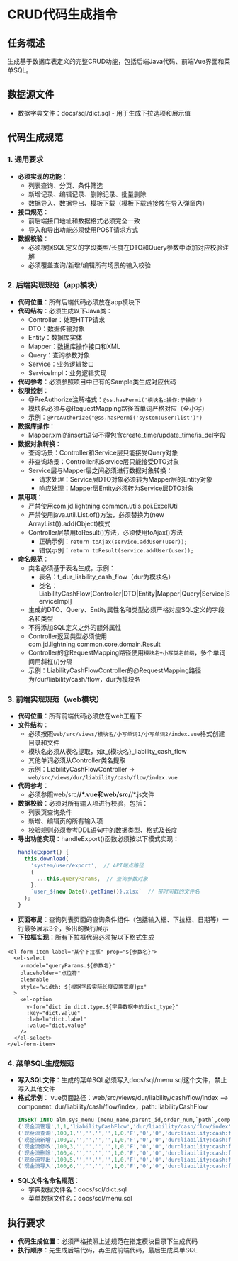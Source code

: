 # CRUD代码生成指令

## 任务概述
生成基于数据库表定义的完整CRUD功能，包括后端Java代码、前端Vue界面和菜单SQL。

## 数据源文件
- 数据字典文件：docs/sql/dict.sql - 用于生成下拉选项和展示值

## 代码生成规范

### 1. 通用要求
- **必须实现的功能**：
  - 列表查询、分页、条件筛选
  - 新增记录、编辑记录、删除记录、批量删除
  - 数据导入、数据导出、模板下载（模板下载链接放在导入弹窗内）
- **接口规范**：
  - 前后端接口地址和数据格式必须完全一致
  - 导入和导出功能必须使用POST请求方式
- **数据校验**：
  - 必须根据SQL定义的字段类型/长度在DTO和Query参数中添加对应校验注解
  - 必须覆盖查询/新增/编辑所有场景的输入校验

### 2. 后端实现规范（app模块）
- **代码位置**：所有后端代码必须放在app模块下
- **代码结构**：必须生成以下Java类：
  - Controller：处理HTTP请求
  - DTO：数据传输对象
  - Entity：数据库实体
  - Mapper：数据库操作接口和XML
  - Query：查询参数对象
  - Service：业务逻辑接口
  - ServiceImpl：业务逻辑实现
- **代码参考**：必须参照项目中已有的Sample类生成对应代码
- **权限控制**：
  - @PreAuthorize注解格式：`@ss.hasPermi('模块名:操作:子操作')`
  - 模块名必须与@RequestMapping路径首单词严格对应（全小写）
  - 示例：`@PreAuthorize("@ss.hasPermi('system:user:list')")`
- **数据库操作**：
  - Mapper.xml的insert语句不得包含create_time/update_time/is_del字段
- **数据对象转换**：
  - 查询场景：Controller和Service层只能接受Query对象
  - 非查询场景：Controller和Service层只能接受DTO对象
  - Service层与Mapper层之间必须进行数据对象转换：
    - 请求处理：Service层DTO对象必须转为Mapper层的Entity对象
    - 响应处理：Mapper层Entity必须转为Service层DTO对象
- **禁用项**：
  - 严禁使用com.jd.lightning.common.utils.poi.ExcelUtil
  - 严禁使用java.util.List.of()方法，必须替换为(new ArrayList()).add(Object)模式
  - Controller层禁用toResult()方法，必须使用toAjax()方法
    - 正确示例：`return toAjax(service.addUser(user));`
    - 错误示例：`return toResult(service.addUser(user));`
- **命名规范**：
  - 类名必须基于表名生成，示例：
    - 表名：t_dur_liability_cash_flow（dur为模块名）
    - 类名：LiabilityCashFlow[Controller|DTO|Entity|Mapper|Query|Service|ServiceImpl]
  - 生成的DTO、Query、Entity属性名和类型必须严格对应SQL定义的字段名和类型
  - 不得添加SQL定义之外的额外属性
  - Controller返回类型必须使用com.jd.lightning.common.core.domain.Result
  - Controller的@RequestMapping路径使用`模块名+小写类名前缀`，多个单词间用斜杠(/)分隔
  - 示例：LiabilityCashFlowController的@RequestMapping路径为/dur/liability/cash/flow，dur为模块名

### 3. 前端实现规范（web模块）
- **代码位置**：所有前端代码必须放在web工程下
- **文件结构**：
  - 必须按照`web/src/views/模块名/小写单词1/小写单词2/index.vue`格式创建目录和文件
  - 模块名必须从表名提取，如t_{模块名}_liability_cash_flow
  - 其他单词必须从Controller类名提取
  - 示例：LiabilityCashFlowController → `web/src/views/dur/liability/cash/flow/index.vue`
- **代码参考**：
  - 必须参照web/src/**/*.vue和web/src/**/*.js文件
- **数据校验**：必须对所有输入项进行校验，包括：
  - 列表页查询条件
  - 新增、编辑页的所有输入项
  - 校验规则必须参考DDL语句中的数据类型、格式及长度
- **导出功能实现**：handleExport()函数必须按以下模式实现：
  ```javascript
  handleExport() {
    this.download(
      'system/user/export',  // API端点路径
      {
        ...this.queryParams,  // 查询参数对象
      },
      `user_${new Date().getTime()}.xlsx`  // 带时间戳的文件名
    );
  }
  ```
- **页面布局**：查询列表页面的查询条件组件（包括输入框、下拉框、日期等）一行最多展示3个，多出的换行展示
- **下拉框实现**：所有下拉框代码必须按以下格式生成
```vue
<el-form-item label="某个下拉框" prop="${参数名}">
  <el-select
    v-model="queryParams.${参数名}"
    placeholder="点位符"
    clearable
    style="width: ${根据字段实际长度设置宽度}px"
  >
    <el-option
      v-for="dict in dict.type.${字典数据中的dict_type}"
      :key="dict.value"
      :label="dict.label"
      :value="dict.value"
    />
  </el-select>
</el-form-item>
```

### 4. 菜单SQL生成规范
- **写入SQL文件**：生成的菜单SQL必须写入docs/sql/menu.sql这个文件，禁止写入其他文件
- **格式示例**：
  vue页面路径：web/src/views/dur/liability/cash/flow/index --> component: dur/liability/cash/flow/index，path: liabilityCashFlow
  ```sql
  INSERT INTO alm.sys_menu (menu_name,parent_id,order_num,`path`,component,query,route_name,is_frame,is_cache,menu_type,visible,status,perms,icon,create_by,create_time,update_by,update_time,remark) VALUES
  ('现金流管理',1,1,'liabilityCashFlow','dur/liability/cash/flow/index','','',1,0,'C','0','0','dur:liability:cash:flow:list','user','admin','2025-04-10 12:44:11','',NULL,'现金流管理菜单'),
  ('现金流查询',100,1,'','','','',1,0,'F','0','0','dur:liability:cash:flow:query','#','admin','2025-04-10 12:44:11','',NULL,''),
  ('现金流新增',100,2,'','','','',1,0,'F','0','0','dur:liability:cash:flow:add','#','admin','2025-04-10 12:44:11','',NULL,''),
  ('现金流修改',100,3,'','','','',1,0,'F','0','0','dur:liability:cash:flow:edit','#','admin','2025-04-10 12:44:11','',NULL,''),
  ('现金流删除',100,4,'','','','',1,0,'F','0','0','dur:liability:cash:flow:remove','#','admin','2025-04-10 12:44:11','',NULL,''),
  ('现金流导出',100,5,'','','','',1,0,'F','0','0','dur:liability:cash:flow:export','#','admin','2025-04-10 12:44:11','',NULL,''),
  ('现金流导入',100,6,'','','','',1,0,'F','0','0','dur:liability:cash:flow:import','#','admin','2025-04-10 12:44:11','',NULL,'');
  ```
- **SQL文件名命名规范**：
  - 字典数据文件名：docs/sql/dict.sql
  - 菜单数据文件名：docs/sql/menu.sql

## 执行要求
- **代码生成位置**：必须严格按照上述规范在指定模块目录下生成代码
- **执行顺序**：先生成后端代码，再生成前端代码，最后生成菜单SQL
